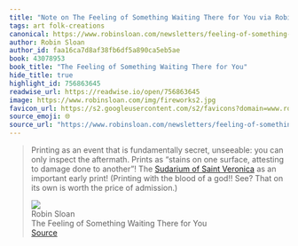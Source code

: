 ```yaml
---
title: "Note on The Feeling of Something Waiting There for You via Robin Sloan"
tags: art folk-creations
canonical: https://www.robinsloan.com/newsletters/feeling-of-something-waiting-there-for-you/
author: Robin Sloan
author_id: faa16ca7d8af38fb6df5a890ca5eb5ae
book: 43078953
book_title: "The Feeling of Something Waiting There for You"
hide_title: true
highlight_id: 756863645
readwise_url: https://readwise.io/open/756863645
image: https://www.robinsloan.com/img/fireworks2.jpg
favicon_url: https://s2.googleusercontent.com/s2/favicons?domain=www.robinsloan.com
source_emoji: 🌐
source_url: "https://www.robinsloan.com/newsletters/feeling-of-something-waiting-there-for-you/#:~:text=Printing%20as%20an,the%20price%20of%C2%A0admission.%29"
---
```


> Printing as an event that is funda­men­tally secret, unseeable: you can only inspect the aftermath. Prints as “stains on one surface, attesting to damage done to another”! The [Sudarium of Saint Veronica](https://www.artic.edu/artworks/47146/the-sudarium-of-saint-veronica?utm_source=Robin_Sloan_sent_me) as an important early print! (Printing with the blood of a god!! See? That on its own is worth the price of admission.)
> <div class="quoteback-footer"><div class="quoteback-avatar"><img class="mini-favicon" src="https://s2.googleusercontent.com/s2/favicons?domain=www.robinsloan.com"></div><div class="quoteback-metadata"><div class="metadata-inner"><span style="display:none">FROM:</span><div aria-label="Robin Sloan" class="quoteback-author"> Robin Sloan</div><div aria-label="The Feeling of Something Waiting There for You" class="quoteback-title"> The Feeling of Something Waiting There for You</div></div></div><div class="quoteback-backlink"><a target="_blank" aria-label="go to the full text of this quotation" rel="noopener" href="https://www.robinsloan.com/newsletters/feeling-of-something-waiting-there-for-you/#:~:text=Printing%20as%20an,the%20price%20of%C2%A0admission.%29" class="quoteback-arrow"> Source</a></div></div>